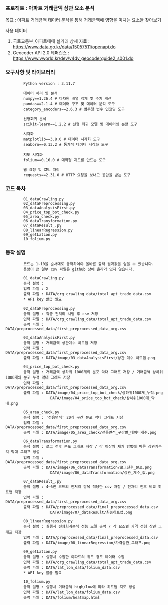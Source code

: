 ### 프로젝트 : 아파트 거래금액 상관 요소 분석
목표 : 아파트 거래금액 데이터 분석을 통해 거래금액에 영향을 미치는 요소들 찾아보기

사용 데이터
1. 국토교통부_아파트매매 실거래 상세 자료 : https://www.data.go.kr/data/15057511/openapi.do
2. Geocoder API 2.0 레퍼런스 : https://www.vworld.kr/dev/v4dv_geocoderguide2_s001.do


### 요구사항 및 라이브러리
            Python version : 3.11.7
            
            데이터 처리 및 분석
            numpy==1.26.4 # 다차원 배열 객체 및 수치 계산
            pandas==2.1.4 # 데이터 구조 및 데이터 분석 도구
            category_encoders==2.6.3 # 범주형 변수 인코딩 도구
            
            선형회귀 분석
            scikit-learn==1.2.2 # 선형 회귀 모델 및 데이터셋 분할 도구
            
            시각화
            matplotlib==3.8.0 # 데이터 시각화 도구
            seaborn==0.13.2 # 통계적 데이터 시각화 도구
            
            지도 시각화
            folium==0.16.0 # 대화형 지도를 만드는 도구
            
            웹 요청 및 XML 처리
            requests==2.31.0 # HTTP 요청을 보내고 응답을 받는 도구

### 코드 목차
            01_dataCrawling.py
            02_dataPreprocessing.py
            03_dataAnalysisFirst.py
            04_price_top_bot_check.py
            05_area_check.py
            06_dataTransformation.py
            07_dataResult_.py
            08_linearRegression.py
            09_getLatLon.py
            10_folium.py

### 동작 설명
            코드는 1~10을 순서대로 동작하여야 올바른 출력 결과값을 얻을 수 있습니다.
            용량이 큰 일부 csv 파일은 github 상에 올라가 있지 않습니다.
            
            01_dataCrawling.py
            동작 설명 :  
            입력 파일 : X
            출력 파일 : DATA/org_crawling_data/total_apt_trade_data.csv
            * API key 발급 필요
            
            02_dataPreprocessing.py
            동작 설명 : 각종 전처리 시행 후 csv 저장
            입력 파일 : DATA/org_crawling_data/total_apt_trade_data.csv
            출력 파일 : DATA/preprocessed_data/first_preprocessed_data_org.csv
            
            03_dataAnalysisFirst.py
            동작 설명 : 거래금액 상관계수 히트맵 저장
            입력 파일 : DATA/preprocessed_data/first_preprocessed_data_org.csv
            출력 파일 : DATA/image/03_dataAnalysisFirst/상관_계수_히트맵.png
            
            04_price_top_bot_check.py
            동작 설명 : 거래금액 상하위 1000개의 분포 막대 그래프 저장 / 거래금액 상하위 1000개의 분포 누적 막대 그래프 저장
            입력 파일 : DATA/preprocessed_data/first_preprocessed_data_org.csv
            출력 파일 : DATA/image/04_price_top_bot_check/상하위1000개_누적.png
                        DATA/image/04_price_top_bot_check/상하위1000개_막대.png
                        
            05_area_check.py
            동작 설명 : '전용면적' 20개 구간 분포 막대 그래프 저장
            입력 파일 : DATA/preprocessed_data/first_preprocessed_data_org.csv
            출력 파일 : DATA/image/05_area_check/전용면적_구간별_데이터개수.png
            
            06_dataTransformation.py
            동작 설명 : 로그 전후 분포 그래프 저장 / 각 이상치 제거 방법에 따른 상관계수치 막대 그래프 생성
            입력 파일 : DATA/preprocessed_data/first_preprocessed_data_org.csv
            출력 파일 : DATA/image/06_dataTransformation/로그전후_분포.png
                        DATA/image/06_dataTransformation/상관_계수_값.png
            
            07_dataResult_.py
            동작 설명 : 4~6번 코드의 전처리 항목 적용한 csv 저장 / 전처리 전후 비교 히트맵 저장
            입력 파일 : DATA/preprocessed_data/first_preprocessed_data_org.csv
            출력 파일 : DATA/preprocessed_data/final_preprocessed_data.csv
                        DATA/image/07_dataResult/최종히트맵.png
            
            08_linearRegression.py
            동작 설명 : 실행시 선형회귀분석 성능 모델 출력 / 각 요소별 가격 선형 상관 그래프 저장
            입력 파일 : DATA/preprocessed_data/final_preprocessed_data.csv
            출력 파일 : DATA/image/08_linearRegression/가격상관_그래프.png
            
            09_getLatLon.py
            동작 설명 : 실행시 수집한 아파트의 위도 경도 데이터 수집
            입력 파일 : DATA/org_crawling_data/total_apt_trade_data.csv
            출력 파일 : DATA/lat_lon_data/folium_data.csv
            * API key 발급 필요
            
            10_folium.py
            동작 설명 : 실행시 거래금액 high/low에 따라 히트맵 지도 생성
            입력 파일 : DATA/lat_lon_data/folium_data.csv
            출력 파일 : DATA/folium/heatmap.html
            

